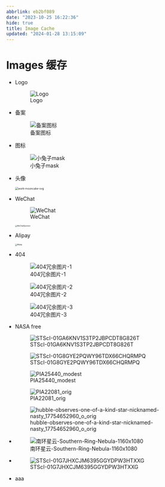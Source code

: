 ```yaml
---
abbrlink: eb2bf089
date: "2023-10-25 16:22:36"
hide: true
title: Image Cache
updated: "2024-01-28 13:15:09"
---
```


# Images 缓存

- Logo

  <figure>
  <img
  src="https://raw.little-train.com/984fd1e5a6459a2307d37d44d79ac77d9bbc9c1ad655d01b5a6fa7a3fd1788c5.svg"
  alt="Logo" />
  <figcaption aria-hidden="true">Logo</figcaption>
  </figure>

- 备案

  <figure>
  <img
  src="https://raw.little-train.com/a20583c81805fe64f7fa210851ce29754af9d25fd6aa5a3225a9557529602513.png"
  alt="备案图标" />
  <figcaption aria-hidden="true">备案图标</figcaption>
  </figure>

- 图标

  <figure>
  <img
  src="https://raw.little-train.com/092534d8067017a220ae8445d08d7108ff254422e5e86808cd778c08570ba356.svg"
  alt="小兔子mask" />
  <figcaption aria-hidden="true">小兔子mask</figcaption>
  </figure>

- 头像

  <img src="https://raw.little-train.com/f3e9635c25819f061b3cf199e416ebc6a21b98bc3f27fa9a64bd550cb84ab74d.svg" alt="work-mooncake-svg" style="zoom:50%;"/>

- WeChat

  <figure>
  <img
  src="https://raw.little-train.com/e2a7a19f034475e6adbd7257e74b819f0848ac341a2119c4534e48fce8b1f3a4.jpg"
  alt="WeChat" />
  <figcaption aria-hidden="true">WeChat</figcaption>
  </figure>

  <img src="https://raw.little-train.com/410ad8d1d7b52c0c35df9869fb69096bbb69de79aed44f1ca16d6181ad1b2e32.png" alt="WeChatSponsor" style="zoom:33%;"/>

- Alipay

  <img src="https://raw.little-train.com/e6065e0d90c954e59445bd4fdb2ec7a49856232fa6a68000b531cbefd7bb83cf.png" alt="Alipay" style="zoom:33%;"/>

- 404

  <figure>
  <img
  src="https://raw.little-train.com/3272cfa2c99d62e519cafe92a364bba6d8a8e5c0ef4f5f1ad33e19556e6593f6.svg"
  alt="404冗余图片-1" />
  <figcaption aria-hidden="true">404冗余图片-1</figcaption>
  </figure>

  <figure>
  <img
  src="https://raw.little-train.com/33987ecd3f359b7f7da84698bf248566ebb7e4c123311170e31296edb8f17e1d.svg"
  alt="404冗余图片-2" />
  <figcaption aria-hidden="true">404冗余图片-2</figcaption>
  </figure>

  <figure>
  <img
  src="https://raw.little-train.com/3e47fadcb810ab6f4ec8c58a98f80064a6e617b2bf64bf931d0a52cf5d9cdda5.svg"
  alt="404冗余图片-3" />
  <figcaption aria-hidden="true">404冗余图片-3</figcaption>
  </figure>

- NASA free

  <figure>
  <img
  src="https://raw.little-train.com/9e691dbd7ba25c0eb9c62ce7ebfadbbd8b008a97ff58576608290eab51adbf24.png"
  alt="STScI-01GA6KNV1S3TP2JBPCDT8G826T" />
  <figcaption
  aria-hidden="true">STScI-01GA6KNV1S3TP2JBPCDT8G826T</figcaption>
  </figure>

  <figure>
  <img
  src="https://raw.little-train.com/aca07ed9812e9cd25abbd71daf690d268eba23dac9d8f59f186ec55e3bb656a2.png"
  alt="STScI-01G8GYE2PQWY96TDX66CHQRMPQ" />
  <figcaption
  aria-hidden="true">STScI-01G8GYE2PQWY96TDX66CHQRMPQ</figcaption>
  </figure>

  <figure>
  <img
  src="https://raw.little-train.com/91d1e4aedfbeaa7080cec9f96861d91bdabca6551a0ac33744b3c8b4808f1c8f.jpg"
  alt="PIA25440_modest" />
  <figcaption aria-hidden="true">PIA25440_modest</figcaption>
  </figure>

  <figure>
  <img
  src="https://raw.little-train.com/55bb4c566d8918eaa94abb8bd79a5ae4595103bc488f559e55053f4609f3211f.jpg"
  alt="PIA22081_orig" />
  <figcaption aria-hidden="true">PIA22081_orig</figcaption>
  </figure>

  <figure>
  <img
  src="https://raw.little-train.com/13d5b8233f6cb7694260f67f6ff03d19a568ce4d2def9263fa639dcb15f487f3.jpg"
  alt="hubble-observes-one-of-a-kind-star-nicknamed-nasty_17754652960_o_orig" />
  <figcaption
  aria-hidden="true">hubble-observes-one-of-a-kind-star-nicknamed-nasty_17754652960_o_orig</figcaption>
  </figure>

- <figure>
  <img
  src="https://raw.little-train.com/bea766180d95ee532d2cae5755fefcb2ebf2ee2ba9be74cf205704ebe79ef4c7.png"
  alt="南环星云-Southern-Ring-Nebula-1160x1080" />
  <figcaption
  aria-hidden="true">南环星云-Southern-Ring-Nebula-1160x1080</figcaption>
  </figure>

- <figure>
  <img
  src="https://raw.little-train.com/97286759504c6618686ad4e4141c581bb01ef08df8e4ed2a430aa4539f6ceb61.png"
  alt="STScI-01G7JHXCJM6395GGYDPW3HTXXG" />
  <figcaption
  aria-hidden="true">STScI-01G7JHXCJM6395GGYDPW3HTXXG</figcaption>
  </figure>

- aaa
